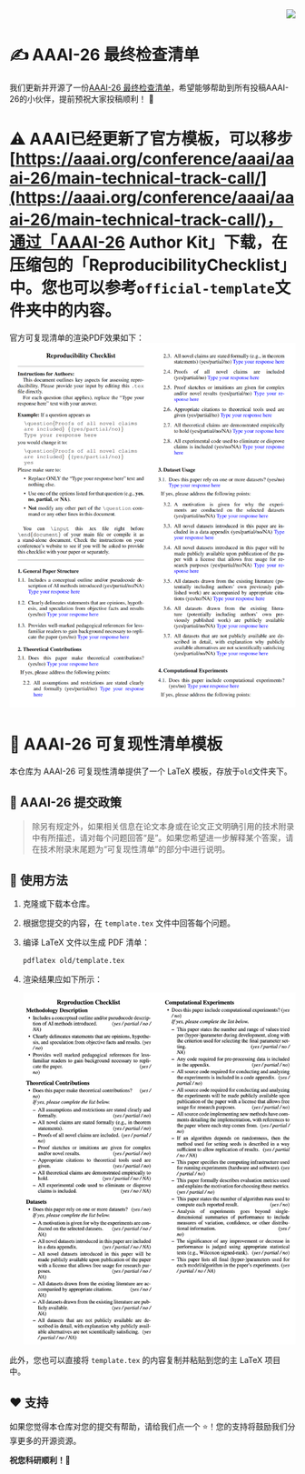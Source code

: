 <div align="right">
<a href="README.md"><img src="https://img.shields.io/badge/English-blue?style=for-the-badge" /></a>
</div>

# ✍️ AAAI-26 最终检查清单
我们更新并开源了一份[AAAI-26 最终检查清单](final-checklist.md)，希望能够帮助到所有投稿AAAI-26的小伙伴，提前预祝大家投稿顺利！ 💪

# ⚠️ AAAI已经更新了官方模板，可以移步[https://aaai.org/conference/aaai/aaai-26/main-technical-track-call/](https://aaai.org/conference/aaai/aaai-26/main-technical-track-call/)，通过「AAAI-26 Author Kit」下载，在压缩包的「ReproducibilityChecklist」中。您也可以参考`official-template`文件夹中的内容。

官方可复现清单的渲染PDF效果如下：
![Output Preview](assets/official-checklist.png)


# 🤖 AAAI-26 可复现性清单模板

本仓库为 AAAI-26 可复现性清单提供了一个 LaTeX 模板，存放于`old`文件夹下。

## 📝 AAAI-26 提交政策

> 除另有规定外，如果相关信息在论文本身或在论文正文明确引用的技术附录中有所描述，请对每个问题回答“是”。如果您希望进一步解释某个答案，请在技术附录末尾题为“可复现性清单”的部分中进行说明。

## 🚀 使用方法

1.  克隆或下载本仓库。
2.  根据您提交的内容，在 `template.tex` 文件中回答每个问题。
3.  编译 LaTeX 文件以生成 PDF 清单：
    ```bash
    pdflatex old/template.tex
    ```
4.  渲染结果应如下所示：

    ![输出预览](assets/output.png)

此外，您也可以直接将 `template.tex` 的内容复制并粘贴到您的主 LaTeX 项目中。

## ❤️ 支持

如果您觉得本仓库对您的提交有帮助，请给我们点一个 ⭐️！您的支持将鼓励我们分享更多的开源资源。

**祝您科研顺利！🎉** 